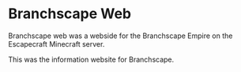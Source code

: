 # Branchscape Web

Branchscape web was a webside for the Branchscape Empire on the Escapecraft Minecraft server.

This was the information website for Branchscape.
